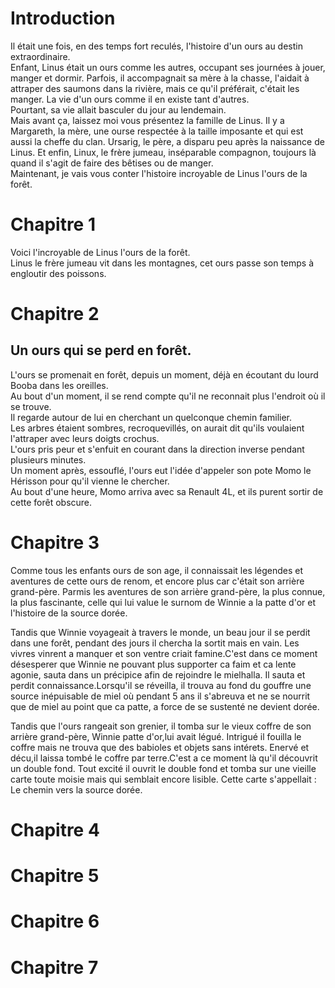 # Introduction
Il était une fois, en des temps fort reculés, l'histoire d'un ours au destin extraordinaire.  
Enfant, Linus était un ours comme les autres, occupant ses journées à jouer, manger et dormir. Parfois, il accompagnait sa mère à la chasse, l'aidait à attraper des saumons dans la rivière, mais ce qu'il préférait, c'était les manger. La vie d'un ours comme il en existe tant d'autres.  
Pourtant, sa vie allait basculer du jour au lendemain.   
Mais avant ça, laissez moi vous présentez la famille de Linus. Il y a Margareth, la mère, une ourse respectée à la taille imposante et qui est aussi la cheffe du clan. Ursarig, le père, a disparu peu après la naissance de Linus. Et enfin, Linux, le frère jumeau, inséparable compagnon, toujours là quand il s'agit de faire des bêtises ou de manger.  
Maintenant, je vais vous conter l'histoire incroyable de Linus l'ours de la forêt. 

# Chapitre 1 

Voici l'incroyable de Linus l'ours de la forêt.  
Linus le frère jumeau vit dans les montagnes, cet ours passe son temps à engloutir des poissons.   


# Chapitre 2

## Un ours qui se perd en forêt.

L'ours se promenait en forêt, depuis un moment, déjà en écoutant du lourd Booba dans les oreilles.  
Au bout d'un moment, il se rend compte qu'il ne reconnait plus l'endroit où il se trouve.  
Il regarde autour de lui en cherchant un quelconque chemin familier.  
Les arbres étaient sombres, recroquevillés, on aurait dit qu'ils voulaient l'attraper avec leurs doigts crochus.  
L'ours pris peur et s'enfuit en courant dans la direction inverse pendant plusieurs minutes.  
Un moment après, essouflé, l'ours eut l'idée d'appeler son pote Momo le Hérisson pour qu'il vienne le chercher.  
Au bout d'une heure, Momo arriva avec sa Renault 4L, et ils purent sortir de cette forêt obscure.  

# Chapitre 3

Comme tous les enfants ours de son age, il connaissait les légendes et aventures de cette ours de renom, et encore plus car c'était son arrière grand-père. Parmis les aventures de son arrière grand-père, la plus connue, la plus fascinante, celle qui lui value le surnom de Winnie a la patte d'or et l'histoire de la source dorée.

Tandis que Winnie voyageait à travers le monde, un beau jour il se perdit dans une forêt, pendant des jours il chercha la sortit mais en vain. Les vivres vinrent a manquer et son ventre criait famine.C'est dans ce moment désesperer que Winnie ne pouvant plus supporter ca faim et ca lente agonie, sauta dans un précipice afin de rejoindre le mielhalla. Il sauta et perdit connaissance.Lorsqu'il se réveilla, il trouva au fond du gouffre une source inépuisable de miel où  pendant 5 ans il s'abreuva et ne se nourrit que de miel au point que ca patte, a force de se  sustenté ne devient dorée.

Tandis que l'ours rangeait son grenier, il tomba sur le vieux coffre de son arrière grand-père, Winnie patte d'or,lui avait légué. Intrigué il fouilla le coffre mais ne trouva que des babioles et objets sans intérets. Enervé et décu,il laissa tombé le coffre par terre.C'est a ce moment là qu'il découvrit un double fond. Tout excité il ouvrit le double fond et tomba sur une vieille carte toute moisie mais qui semblait encore lisible. Cette carte s'appellait : Le chemin vers la source dorée. 


# Chapitre 4


# Chapitre 5


# Chapitre 6


# Chapitre 7



